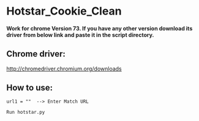 # Hotstar_Cookie_Clean

#### Work for chrome Version 73. If you have any other version download its driver from below link and paste it in the script directory.

## Chrome driver:
http://chromedriver.chromium.org/downloads

## How to use:
```
url1 = ""  --> Enter Match URL
```

```
Run hotstar.py
```
